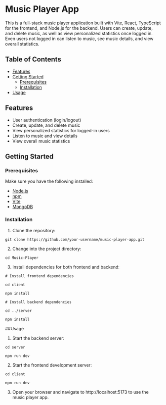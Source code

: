 # Music Player App

This is a full-stack music player application built with Vite, React, TypeScript for the frontend, and Node.js for the backend. 
Users can create, update, and delete music, as well as view personalized statistics once logged in. 
Even users not logged in can listen to music, see music details, and view overall statistics.

## Table of Contents

- [Features](#features)
- [Getting Started](#getting-started)
  - [Prerequisites](#prerequisites)
  - [Installation](#installation)
- [Usage](#usage)

## Features

- User authentication (login/logout)
- Create, update, and delete music
- View personalized statistics for logged-in users
- Listen to music and view details
- View overall music statistics

## Getting Started

### Prerequisites

Make sure you have the following installed:

- [Node.js](https://nodejs.org/)
- [npm](https://www.npmjs.com/get-npm)
- [Vite](https://vitejs.dev/)
- [MongoDB](https://www.mongodb.com/try/download/community)

### Installation

1. Clone the repository:

```
git clone https://github.com/your-username/music-player-app.git
```

2. Change into the project directory:

```
cd Music-Player
```

3. Install dependencies for both frontend and backend:

```
# Install frontend dependencies

cd client

npm install

# Install backend dependencies

cd ../server

npm install
```

##Usage

1. Start the backend server:

```
cd server

npm run dev
```

2. Start the frontend development server:

```
cd client

npm run dev
```

3. Open your browser and navigate to http://localhost:5173 to use the music player app.
